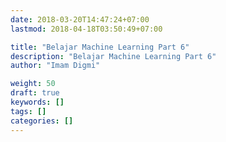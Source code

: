 ```yaml
---
date: 2018-03-20T14:47:24+07:00
lastmod: 2018-04-18T03:50:49+07:00

title: "Belajar Machine Learning Part 6"
description: "Belajar Machine Learning Part 6"
author: "Imam Digmi"

weight: 50
draft: true
keywords: []
tags: []
categories: []
---
```


<!--more-->
